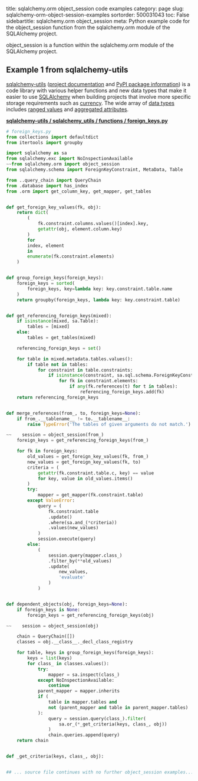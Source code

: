 title: sqlalchemy.orm object_session code examples
category: page
slug: sqlalchemy-orm-object-session-examples
sortorder: 500031043
toc: False
sidebartitle: sqlalchemy.orm object_session
meta: Python example code for the object_session function from the sqlalchemy.orm module of the SQLAlchemy project.


object_session is a function within the sqlalchemy.orm module of the SQLAlchemy project.


## Example 1 from sqlalchemy-utils
[sqlalchemy-utils](https://github.com/kvesteri/sqlalchemy-utils)
([project documentation](https://sqlalchemy-utils.readthedocs.io/en/latest/)
and
[PyPI package information](https://pypi.org/project/SQLAlchemy-Utils/))
is a code library with various helper functions and new data types
that make it easier to use [SQLAlchemy](/sqlalchemy.html) when building
projects that involve more specific storage requirements such as
[currency](https://sqlalchemy-utils.readthedocs.io/en/latest/data_types.html#module-sqlalchemy_utils.types.currency).
The wide array of
[data types](https://sqlalchemy-utils.readthedocs.io/en/latest/data_types.html)
includes [ranged values](https://sqlalchemy-utils.readthedocs.io/en/latest/range_data_types.html)
and [aggregated attributes](https://sqlalchemy-utils.readthedocs.io/en/latest/aggregates.html).

[**sqlalchemy-utils / sqlalchemy_utils / functions / foreign_keys.py**](https://github.com/kvesteri/sqlalchemy-utils/blob/master/sqlalchemy_utils/functions/foreign_keys.py)

```python
# foreign_keys.py
from collections import defaultdict
from itertools import groupby

import sqlalchemy as sa
from sqlalchemy.exc import NoInspectionAvailable
~~from sqlalchemy.orm import object_session
from sqlalchemy.schema import ForeignKeyConstraint, MetaData, Table

from ..query_chain import QueryChain
from .database import has_index
from .orm import get_column_key, get_mapper, get_tables


def get_foreign_key_values(fk, obj):
    return dict(
        (
            fk.constraint.columns.values()[index].key,
            getattr(obj, element.column.key)
        )
        for
        index, element
        in
        enumerate(fk.constraint.elements)
    )


def group_foreign_keys(foreign_keys):
    foreign_keys = sorted(
        foreign_keys, key=lambda key: key.constraint.table.name
    )
    return groupby(foreign_keys, lambda key: key.constraint.table)


def get_referencing_foreign_keys(mixed):
    if isinstance(mixed, sa.Table):
        tables = [mixed]
    else:
        tables = get_tables(mixed)

    referencing_foreign_keys = set()

    for table in mixed.metadata.tables.values():
        if table not in tables:
            for constraint in table.constraints:
                if isinstance(constraint, sa.sql.schema.ForeignKeyConstraint):
                    for fk in constraint.elements:
                        if any(fk.references(t) for t in tables):
                            referencing_foreign_keys.add(fk)
    return referencing_foreign_keys


def merge_references(from_, to, foreign_keys=None):
    if from_.__tablename__ != to.__tablename__:
        raise TypeError('The tables of given arguments do not match.')

~~    session = object_session(from_)
    foreign_keys = get_referencing_foreign_keys(from_)

    for fk in foreign_keys:
        old_values = get_foreign_key_values(fk, from_)
        new_values = get_foreign_key_values(fk, to)
        criteria = (
            getattr(fk.constraint.table.c, key) == value
            for key, value in old_values.items()
        )
        try:
            mapper = get_mapper(fk.constraint.table)
        except ValueError:
            query = (
                fk.constraint.table
                .update()
                .where(sa.and_(*criteria))
                .values(new_values)
            )
            session.execute(query)
        else:
            (
                session.query(mapper.class_)
                .filter_by(**old_values)
                .update(
                    new_values,
                    'evaluate'
                )
            )


def dependent_objects(obj, foreign_keys=None):
    if foreign_keys is None:
        foreign_keys = get_referencing_foreign_keys(obj)

~~    session = object_session(obj)

    chain = QueryChain([])
    classes = obj.__class__._decl_class_registry

    for table, keys in group_foreign_keys(foreign_keys):
        keys = list(keys)
        for class_ in classes.values():
            try:
                mapper = sa.inspect(class_)
            except NoInspectionAvailable:
                continue
            parent_mapper = mapper.inherits
            if (
                table in mapper.tables and
                not (parent_mapper and table in parent_mapper.tables)
            ):
                query = session.query(class_).filter(
                    sa.or_(*_get_criteria(keys, class_, obj))
                )
                chain.queries.append(query)
    return chain


def _get_criteria(keys, class_, obj):


## ... source file continues with no further object_session examples...

```

